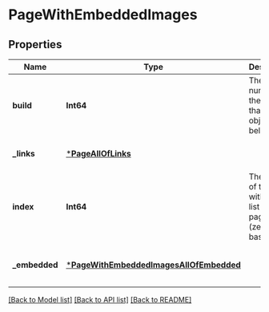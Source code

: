 # PageWithEmbeddedImages


## Properties
Name | Type | Description | Notes
------------ | ------------- | ------------- | -------------
**build** | **Int64** | The index number of the build that this object belongs to. | [default to nothing]
**_links** | [***PageAllOfLinks**](PageAllOfLinks.md) |  | [default to nothing]
**index** | **Int64** | The index of this page within the list of all pages (zero-based). | [default to nothing]
**_embedded** | [***PageWithEmbeddedImagesAllOfEmbedded**](PageWithEmbeddedImagesAllOfEmbedded.md) |  | [optional] [default to nothing]


[[Back to Model list]](../README.md#models) [[Back to API list]](../README.md#api-endpoints) [[Back to README]](../README.md)


